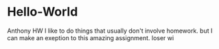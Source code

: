 # Hello-World
Anthony HW
I like to do things that usually don't involve homework. but I can make an exeption to this amazing assignment.
loser
wi
